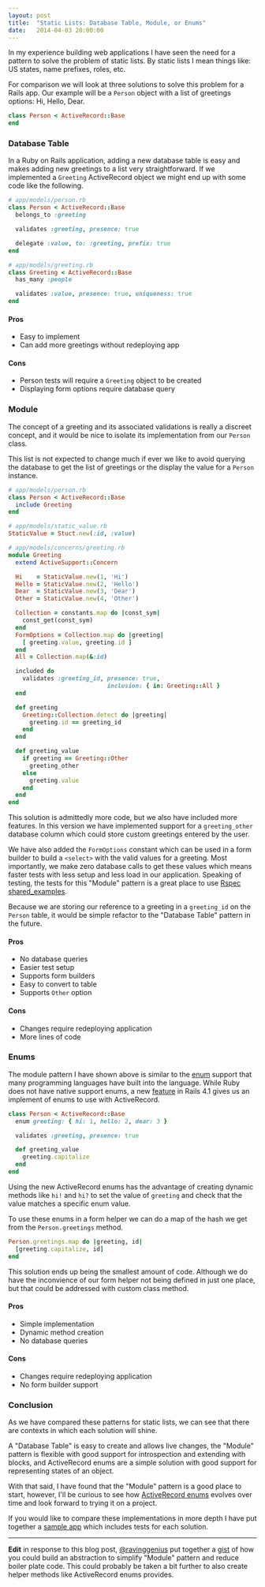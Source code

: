 ```yaml
---
layout: post
title:  "Static Lists: Database Table, Module, or Enums"
date:   2014-04-03 20:00:00
---
```


In my experience building web applications I have seen the need for a pattern to solve the problem of static lists. By static lists I mean things like: US states, name prefixes, roles, etc.

For comparison we will look at three solutions to solve this problem for a Rails app. Our example will be a `Person` object with a list of greetings options: Hi, Hello, Dear.

```ruby
class Person < ActiveRecord::Base
end
```

### Database Table

In a Ruby on Rails application, adding a new database table is easy and makes adding new greetings to a list very straightforward. If we implemented a `Greeting` ActiveRecord object we might end up with some code like the following.

```ruby
# app/models/person.rb
class Person < ActiveRecord::Base
  belongs_to :greeting

  validates :greeting, presence: true

  delegate :value, to: :greeting, prefix: true
end

# app/models/greeting.rb
class Greeting < ActiveRecord::Base
  has_many :people

  validates :value, presence: true, uniqueness: true
end
```

#### Pros
* Easy to implement
* Can add more greetings without redeploying app

#### Cons

* Person tests will require a `Greeting` object to be created
* Displaying form options require database query

### Module

The concept of a greeting and its associated validations is really a discreet concept, and it would be nice to isolate its implementation from our `Person` class.

This list is not expected to change much if ever we like to avoid querying the database to get the list of greetings or the display the value for a `Person` instance.

```ruby
# app/models/person.rb
class Person < ActiveRecord::Base
  include Greeting
end

# app/models/static_value.rb
StaticValue = Stuct.new(:id, :value)

# app/models/concerns/greeting.rb
module Greeting
  extend ActiveSupport::Concern

  Hi    = StaticValue.new(1, 'Hi')
  Hello = StaticValue.new(2, 'Hello')
  Dear  = StaticValue.new(3, 'Dear')
  Other = StaticValue.new(4, 'Other')

  Collection = constants.map do |const_sym|
    const_get(const_sym)
  end
  FormOptions = Collection.map do |greeting|
    [ greeting.value, greeting.id ]
  end
  All = Collection.map(&:id)

  included do
    validates :greeting_id, presence: true,
                            inclusion: { in: Greeting::All }
  end

  def greeting
    Greeting::Collection.detect do |greeting|
      greeting.id == greeting_id
    end
  end

  def greeting_value
    if greeting == Greeting::Other
      greeting_other
    else
      greeting.value
    end
  end
end
```

This solution is admittedly more code, but we also have included more features. In this version we have implemented support for a `greeting_other` database column which could store custom greetings entered by the user.

We have also added the `FormOptions` constant which can be used in a form builder to build a `<select>` with the valid values for a greeting. Most importantly, we make zero database calls to get these values which means faster tests with less setup and less load in our application. Speaking of testing, the tests for this "Module" pattern is a great place to use [Rspec shared_examples](https://www.relishapp.com/rspec/rspec-core/docs/example-groups/shared-examples).

Because we are storing our reference to a greeting in a `greeting_id` on the `Person` table, it would be simple refactor to the "Database Table" pattern in the future.

#### Pros

* No database queries
* Easier test setup
* Supports form builders
* Easy to convert to table
* Supports `Other` option

#### Cons

* Changes require redeploying application
* More lines of code

### Enums

The module pattern I have shown above is similar to the [enum](http://en.wikipedia.org/wiki/Enumerated_type) support that many programming languages have built into the language. While Ruby does not have native support enums, a new [feature](http://edgeguides.rubyonrails.org/4_1_release_notes.html#active-record-enums) in Rails 4.1 gives us an implement of enums to use with ActiveRecord.

```ruby
class Person < ActiveRecord::Base
  enum greeting: { hi: 1, hello: 2, dear: 3 }

  validates :greeting, presence: true

  def greeting_value
    greeting.capitalize
  end
end
```

Using the new ActiveRecord enums has the advantage of creating dynamic methods like `hi!` and `hi?` to set the value of `greeting` and check that the value matches a specific enum value.

To use these enums in a form helper we can do a map of the hash we get from the `Person.greetings` method.

```ruby
Person.greetings.map do |greeting, id|
  [greeting.capitalize, id]
end
```

This solution ends up being the smallest amount of code. Although we do have the inconvience of our form helper not being defined in just one place, but that could be addressed with custom class method.

#### Pros

* Simple implementation
* Dynamic method creation
* No database queries

#### Cons

* Changes require redeploying application
* No form builder support

### Conclusion

As we have compared these patterns for static lists, we can see that there are contexts in which each solution will shine.

A "Database Table" is easy to create and allows live changes, the "Module" pattern is flexible with good support for introspection and extending with blocks, and ActiveRecord enums are a simple solution with good support for representing states of an object.

With that said, I have found that the "Module" pattern is a good place to start, however, I'll be curious to see how [ActiveRecord enums](http://edgeguides.rubyonrails.org/4_1_release_notes.html#active-record-enums) evolves over time and look forward to trying it on a project.

If you would like to compare these implementations in more depth I have put together a [sample app](https://github.com/calebwoods/static_lists_post) which includes tests for each solution.

---

**Edit** in response to this blog post, [@ravinggenius](https://twitter.com/ravinggenius) put together a [gist](https://gist.github.com/ravinggenius/9983704) of how you could build an abstraction to simplify "Module" pattern and reduce boiler plate code. This could probably be taken a bit further to also create helper methods like ActiveRecord enums provides.
